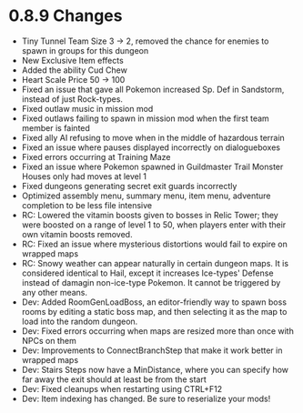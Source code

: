 # 0.8.9 Changes #

* Tiny Tunnel Team Size 3 -> 2, removed the chance for enemies to spawn in groups for this dungeon
* New Exclusive Item effects
* Added the ability Cud Chew
* Heart Scale Price 50 -> 100
* Fixed an issue that gave all Pokemon increased Sp. Def in Sandstorm, instead of just Rock-types.
* Fixed outlaw music in mission mod
* Fixed outlaws failing to spawn in mission mod when the first team member is fainted
* Fixed ally AI refusing to move when in the middle of hazardous terrain
* Fixed an issue where pauses displayed incorrectly on dialogueboxes
* Fixed errors occurring at Training Maze
* Fixed an issue where Pokemon spawned in Guildmaster Trail Monster Houses only had moves at level 1
* Fixed dungeons generating secret exit guards incorrectly
* Optimized assembly menu, summary menu, item menu, adventure completion to be less file intensive
* RC: Lowered the vitamin boosts given to bosses in Relic Tower; they were boosted on a range of level 1 to 50, when players enter with their own vitamin boosts removed.
* RC: Fixed an issue where mysterious distortions would fail to expire on wrapped maps
* RC: Snowy weather can appear naturally in certain dungeon maps. It is considered identical to Hail, except it increases Ice-types' Defense instead of damagin non-ice-type Pokemon. It cannot be triggered by any other means.
* Dev: Added RoomGenLoadBoss, an editor-friendly way to spawn boss rooms by editing a static boss map, and then selecting it as the map to load into the random dungeon.
* Dev: Fixed errors occurring when maps are resized more than once with NPCs on them
* Dev: Improvements to ConnectBranchStep that make it work better in wrapped maps
* Dev: Stairs Steps now have a MinDistance, where you can specify how far away the exit should at least be from the start
* Dev: Fixed cleanups when restarting using CTRL+F12
* Dev: Item indexing has changed.  Be sure to reserialize your mods!